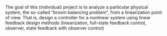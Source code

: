 The goal of this (individual) project is to analyze a particular physical system, the so-called
“broom balancing problem”, from a linearization point of view. That is, design a controller for a
nonlinear system using linear feedback design methods (linearization, full-state feedback control, observer, state feedback with observer control)
